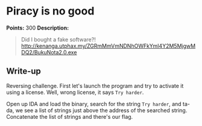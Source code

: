 # Piracy is no good

**Points:** 300
**Description:** 

> Did I bought a fake software?! http://kenanga.utphax.my/ZGRmMmVmNDNhOWFkYmI4Y2M5MjgwMDQ2/BukuNota2.0.exe

## Write-up

Reversing challenge. First let's launch the program and try to activate it using a license. Well, wrong license, it says `Try harder`.

Open up IDA and load the binary, search for the string `Try harder`, and ta-da, we see a list of strings just above the address of the searched string. Concatenate the list of strings and there's our flag.
